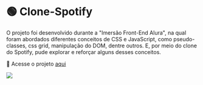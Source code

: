 # 🟢 Clone-Spotify 
O projeto foi desenvolvido durante a "Imersão Front-End Alura", na qual foram abordados diferentes conceitos de CSS e JavaScript, como pseudo-classes, css grid, manipulação do DOM, dentre outros.
E, por meio do clone do Spotify, pude explorar e reforçar alguns desses conceitos.

🔗 Acesse o projeto [aqui](https://spotify-alpha-mocha.vercel.app/)

<a href="https://spotify-alpha-mocha.vercel.app/" target="_blank"><img src="src/assets/Spotify.png"></a> 
